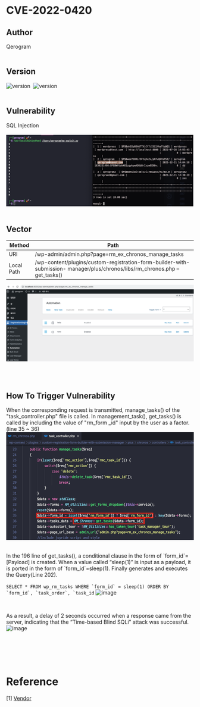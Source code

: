 # CVE-2022-0420

## Author
Qerogram<br><br>

## Version
![version](https://img.shields.io/badge/php-7.2.24-blue)&nbsp; ![version](https://img.shields.io/badge/RegistrationMagic-5.0.2.1-green)<br><br>

## Vulnerability
SQL Injection<br><br>
![image](./report_img/image5.png)
<br><br>

## Vector
|Method|Path|
|------|---|
|URI|/wp-admin/admin.php?page=rm_ex_chronos_manage_tasks|
|Local Path|/wp-content/plugins/custom-registration-form-builder-with-submission- manager/plus/chronos/libs/rm_chronos.php – get_tasks()|

![image](./report_img/image2.png)

<br><br>

## How To Trigger Vulnerability
When the corresponding request is transmitted, manage_tasks() of the "task_controller.php" file is called. In management_task(), get_tasks() is called by including the value of "rm_form _id" input by the user as a factor.(line 35 ~ 36)
![image](./report_img/image3.png)

<br>
In the 196 line of get_tasks(), a conditional clause in the form of `form_id`=[Payload] is created. When a value called “sleep(1)” is input as a payload, it is ported in the form of `form_id`=sleep(1). Finally generates and executes the Query(Line 202).

```SELECT * FROM wp_rm_tasks WHERE `form_id` = sleep(1) ORDER BY `form_id`, `task_order`, `task_id```
![image](./report_img/image4.png)

<br>

As a result, a delay of 2 seconds occurred when a response came from the server, indicating that the “Time-based Blind SQLi” attack was successful.
![image](./report_img/image1.png)


<br>

<br><br>
# Reference
[1] [Vendor](https://registrationmagic.com/)
